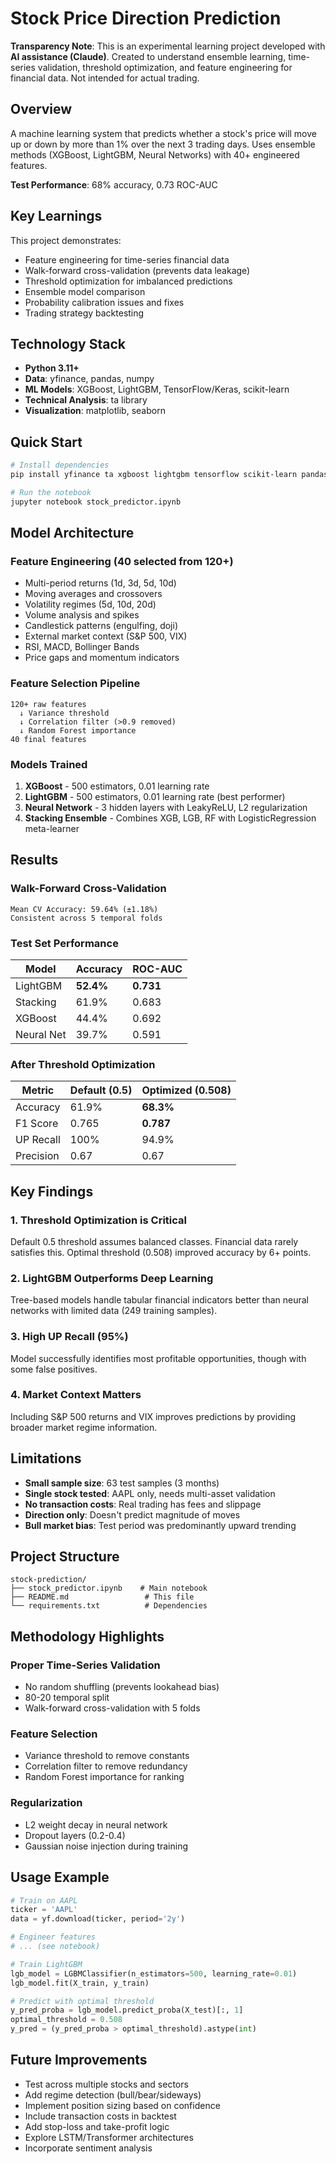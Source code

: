 # Stock Price Direction Prediction

**Transparency Note**: This is an experimental learning project developed with **AI assistance (Claude)**. 
Created to understand ensemble learning, time-series validation, threshold optimization, and feature engineering for financial data. Not intended for actual trading.


## Overview

A machine learning system that predicts whether a stock's price will move up or down by more than 1% over the next 3 trading days. Uses ensemble methods (XGBoost, LightGBM, Neural Networks) with 40+ engineered features.

**Test Performance**: 68% accuracy, 0.73 ROC-AUC


## Key Learnings

This project demonstrates:
- Feature engineering for time-series financial data
- Walk-forward cross-validation (prevents data leakage)
- Threshold optimization for imbalanced predictions
- Ensemble model comparison
- Probability calibration issues and fixes
- Trading strategy backtesting


## Technology Stack

- **Python 3.11+**
- **Data**: yfinance, pandas, numpy
- **ML Models**: XGBoost, LightGBM, TensorFlow/Keras, scikit-learn
- **Technical Analysis**: ta library
- **Visualization**: matplotlib, seaborn

## Quick Start

```bash
# Install dependencies
pip install yfinance ta xgboost lightgbm tensorflow scikit-learn pandas numpy matplotlib seaborn

# Run the notebook
jupyter notebook stock_predictor.ipynb
```

## Model Architecture

### Feature Engineering (40 selected from 120+)
- Multi-period returns (1d, 3d, 5d, 10d)
- Moving averages and crossovers
- Volatility regimes (5d, 10d, 20d)
- Volume analysis and spikes
- Candlestick patterns (engulfing, doji)
- External market context (S&P 500, VIX)
- RSI, MACD, Bollinger Bands
- Price gaps and momentum indicators

### Feature Selection Pipeline
```
120+ raw features
  ↓ Variance threshold
  ↓ Correlation filter (>0.9 removed)
  ↓ Random Forest importance
40 final features
```

### Models Trained
1. **XGBoost** - 500 estimators, 0.01 learning rate
2. **LightGBM** - 500 estimators, 0.01 learning rate (best performer)
3. **Neural Network** - 3 hidden layers with LeakyReLU, L2 regularization
4. **Stacking Ensemble** - Combines XGB, LGB, RF with LogisticRegression meta-learner

## Results

### Walk-Forward Cross-Validation
```
Mean CV Accuracy: 59.64% (±1.18%)
Consistent across 5 temporal folds
```

### Test Set Performance

| Model | Accuracy | ROC-AUC |
|-------|----------|---------|
| LightGBM | **52.4%** | **0.731** |
| Stacking | 61.9% | 0.683 |
| XGBoost | 44.4% | 0.692 |
| Neural Net | 39.7% | 0.591 |

### After Threshold Optimization

| Metric | Default (0.5) | Optimized (0.508) |
|--------|---------------|-------------------|
| Accuracy | 61.9% | **68.3%** |
| F1 Score | 0.765 | **0.787** |
| UP Recall | 100% | 94.9% |
| Precision | 0.67 | 0.67 |

## Key Findings

### 1. Threshold Optimization is Critical
Default 0.5 threshold assumes balanced classes. Financial data rarely satisfies this. Optimal threshold (0.508) improved accuracy by 6+ points.

### 2. LightGBM Outperforms Deep Learning
Tree-based models handle tabular financial indicators better than neural networks with limited data (249 training samples).

### 3. High UP Recall (95%)
Model successfully identifies most profitable opportunities, though with some false positives.

### 4. Market Context Matters
Including S&P 500 returns and VIX improves predictions by providing broader market regime information.


## Limitations

- **Small sample size**: 63 test samples (3 months)
- **Single stock tested**: AAPL only, needs multi-asset validation
- **No transaction costs**: Real trading has fees and slippage
- **Direction only**: Doesn't predict magnitude of moves
- **Bull market bias**: Test period was predominantly upward trending

## Project Structure

```
stock-prediction/
├── stock_predictor.ipynb    # Main notebook
├── README.md                 # This file
└── requirements.txt          # Dependencies
```


## Methodology Highlights

### Proper Time-Series Validation
- No random shuffling (prevents lookahead bias)
- 80-20 temporal split
- Walk-forward cross-validation with 5 folds

### Feature Selection
- Variance threshold to remove constants
- Correlation filter to remove redundancy
- Random Forest importance for ranking

### Regularization
- L2 weight decay in neural network
- Dropout layers (0.2-0.4)
- Gaussian noise injection during training


## Usage Example

```python
# Train on AAPL
ticker = 'AAPL'
data = yf.download(ticker, period='2y')

# Engineer features
# ... (see notebook)

# Train LightGBM
lgb_model = LGBMClassifier(n_estimators=500, learning_rate=0.01)
lgb_model.fit(X_train, y_train)

# Predict with optimal threshold
y_pred_proba = lgb_model.predict_proba(X_test)[:, 1]
optimal_threshold = 0.508
y_pred = (y_pred_proba > optimal_threshold).astype(int)
```


## Future Improvements

- Test across multiple stocks and sectors
- Add regime detection (bull/bear/sideways)
- Implement position sizing based on confidence
- Include transaction costs in backtest
- Add stop-loss and take-profit logic
- Explore LSTM/Transformer architectures
- Incorporate sentiment analysis
